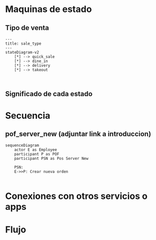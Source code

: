 
# Maquinas de estado

## Tipo de venta
```mermaid
---
title: sale_type
---
stateDiagram-v2
	[*] --> quick_sale
	[*] --> dine_in
	[*] --> delivery
	[*] --> takeout
	


```
## Significado de cada estado


# Secuencia

## pof_server_new (adjuntar link a introduccion)

```mermaid
sequenceDiagram
	actor E as Employee 
	participant P as POF
	participant PSN as Pos Server New

	PSN: 
	E->>P: Crear nueva orden
	 
```

# Conexiones con otros servicios o apps

# Flujo 